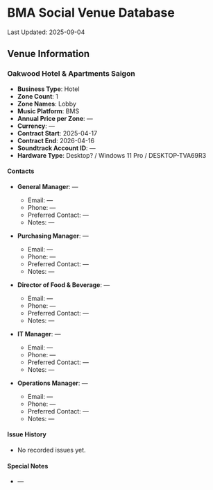 # BMA Social Venue Database

Last Updated: 2025-09-04

## Venue Information

### Oakwood Hotel & Apartments Saigon
- **Business Type**: Hotel
- **Zone Count**: 1
- **Zone Names**: Lobby
- **Music Platform**: BMS
- **Annual Price per Zone**: —
- **Currency**: —
- **Contract Start**: 2025-04-17
- **Contract End**: 2026-04-16
- **Soundtrack Account ID**: —
- **Hardware Type**: Desktop? / Windows 11 Pro / DESKTOP-TVA69R3

#### Contacts
- **General Manager**: —
  - Email: —
  - Phone: —
  - Preferred Contact: —
  - Notes: —

- **Purchasing Manager**: —
  - Email: —
  - Phone: —
  - Preferred Contact: —
  - Notes: —

- **Director of Food & Beverage**: —
  - Email: —
  - Phone: —
  - Preferred Contact: —
  - Notes: —

- **IT Manager**: —
  - Email: —
  - Phone: —
  - Preferred Contact: —
  - Notes: —

- **Operations Manager**: —
  - Email: —
  - Phone: —
  - Preferred Contact: —
  - Notes: —

#### Issue History
- No recorded issues yet.

#### Special Notes
- —
